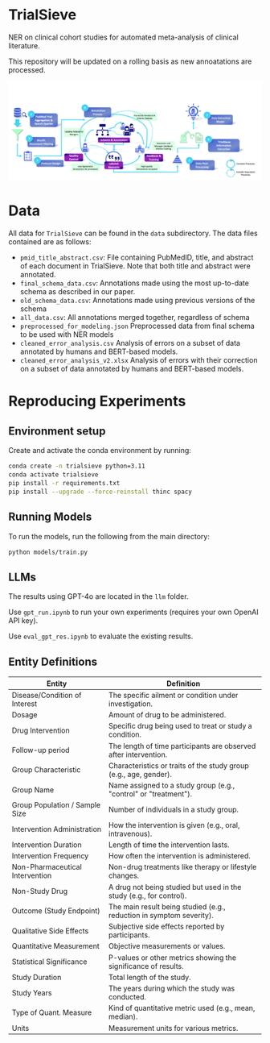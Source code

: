 # TrialSieve
NER on clinical cohort studies for automated meta-analysis of clinical literature.  

This repository will be updated on a rolling basis as new annoatations are processed.

![TrialSieve](trialsieve.png)

# Data
All data for `TrialSieve` can be found in the `data` subdirectory.  The data files contained are as follows:
* `pmid_title_abstract.csv`: File containing PubMedID, title, and abstract of each document in TrialSieve.  Note that both title and abstract were annotated.
* `final_schema_data.csv`: Annotations made using the most up-to-date schema as described in our paper.
* `old_schema_data.csv`: Annotations made using previous versions of the schema
* `all_data.csv`: All annotations merged together, regardless of schema
* `preprocessed_for_modeling.json` Preprocessed data from final schema to be used with NER models
* `cleaned_error_analysis.csv` Analysis of errors on a subset of data annotated by humans and BERT-based models.
* `cleaned_error_analysis_v2.xlsx` Analysis of errors with their correction on a subset of data annotated by humans and BERT-based models.

# Reproducing Experiments
## Environment setup
Create and activate the conda environment by running:
```bash
conda create -n trialsieve python=3.11
conda activate trialsieve
pip install -r requirements.txt
pip install --upgrade --force-reinstall thinc spacy
```

## Running Models
To run the models, run the following from the main directory:
```bash
python models/train.py
```

## LLMs
The results using GPT-4o are located in the `llm` folder.

Use `gpt_run.ipynb` to run your own experiments (requires your own OpenAI API key).

Use `eval_gpt_res.ipynb` to evaluate the existing results.

## Entity Definitions

| Entity                          | Definition                                                           |
|---------------------------------|----------------------------------------------------------------------|
| Disease/Condition of Interest   | The specific ailment or condition under investigation.               |
| Dosage                          | Amount of drug to be administered.                                   |
| Drug Intervention               | Specific drug being used to treat or study a condition.              |
| Follow-up period                | The length of time participants are observed after intervention.     |
| Group Characteristic            | Characteristics or traits of the study group (e.g., age, gender).    |
| Group Name                      | Name assigned to a study group (e.g., "control" or "treatment").     |
| Group Population / Sample Size  | Number of individuals in a study group.                              |
| Intervention Administration     | How the intervention is given (e.g., oral, intravenous).             |
| Intervention Duration           | Length of time the intervention lasts.                               |
| Intervention Frequency          | How often the intervention is administered.                          |
| Non-Pharmaceutical Intervention | Non-drug treatments like therapy or lifestyle changes.               |
| Non-Study Drug                  | A drug not being studied but used in the study (e.g., for control).  |
| Outcome (Study Endpoint)        | The main result being studied (e.g., reduction in symptom severity). |
| Qualitative Side Effects        | Subjective side effects reported by participants.                    |
| Quantitative Measurement        | Objective measurements or values.                                    |
| Statistical Significance        | P-values or other metrics showing the significance of results.       |
| Study Duration                  | Total length of the study.                                           |
| Study Years                     | The years during which the study was conducted.                      |
| Type of Quant. Measure          | Kind of quantitative metric used (e.g., mean, median).               |
| Units                           | Measurement units for various metrics.                               |
